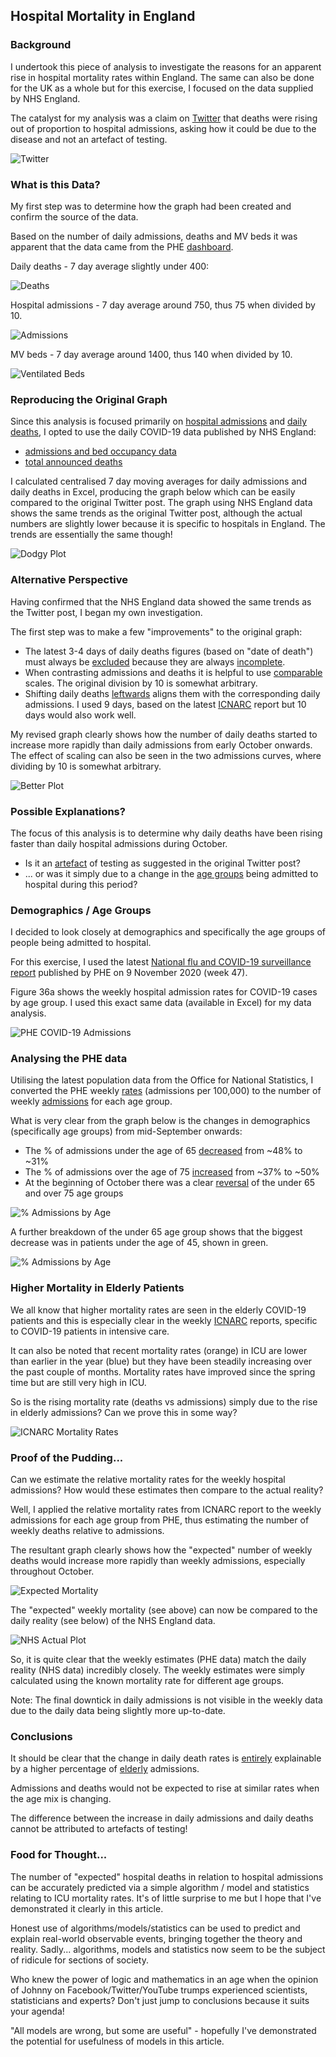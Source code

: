 ## Hospital Mortality in England

### Background

I undertook this piece of analysis to investigate the reasons for an apparent rise in hospital mortality rates within England. The same can also be done for the UK as a whole but for this exercise, I focused on the data supplied by NHS England.

The catalyst for my analysis was a claim on [Twitter](https://twitter.com/ClareCraigPath/status/1329702247345827841) that deaths were rising out of proportion to hospital admissions, asking how it could be due to the disease and not an artefact of testing.

![Twitter](hospital-mortality-rates\twitter.png)



### What is this Data?

My first step was to determine how the graph had been created and confirm the source of the data.

Based on the number of daily admissions, deaths and MV beds it was apparent that the data came from the PHE [dashboard](https://coronavirus.data.gov.uk/).

Daily deaths - 7 day average slightly under 400:

![Deaths](C:\Projects\WCA\covid-stats\docs\hospital-mortality-rates\dashboard_deaths.png)

Hospital admissions - 7 day average around 750, thus 75 when divided by 10.

![Admissions](C:\Projects\WCA\covid-stats\docs\hospital-mortality-rates\dashboard_admissions.png)

MV beds - 7 day average around 1400, thus 140 when divided by 10.

![Ventilated Beds](C:\Projects\WCA\covid-stats\docs\hospital-mortality-rates\dashboard_ventilated.png)



### Reproducing the Original Graph

Since this analysis is focused primarily on <u>hospital admissions</u> and <u>daily deaths</u>, I opted to use the daily COVID-19 data published by NHS England:

- [admissions and bed occupancy data](https://www.england.nhs.uk/statistics/statistical-work-areas/covid-19-hospital-activity/)
- [total announced deaths](https://www.england.nhs.uk/statistics/statistical-work-areas/covid-19-daily-deaths/)

I calculated centralised 7 day moving averages for daily admissions and daily deaths in Excel, producing the graph below which can be easily compared to the original Twitter post. The graph using NHS England data shows the same trends as the original Twitter post, although the actual numbers are slightly lower because it is specific to hospitals in England. The trends are essentially the same though!

![Dodgy Plot](hospital-mortality-rates\nhs_dodgy_plot.png)



### Alternative Perspective

Having confirmed that the NHS England data showed the same trends as the Twitter post, I began my own investigation.

The first step was to make a few "improvements" to the original graph:

- The latest 3-4 days of daily deaths figures (based on "date of death") must always be <u>excluded</u> because they are always <u>incomplete</u>.
- When contrasting admissions and deaths it is helpful to use <u>comparable</u> scales. The original division by 10 is somewhat arbitrary.
- Shifting daily deaths <u>leftwards</u> aligns them with the corresponding daily admissions. I used 9 days, based on the latest [ICNARC](https://www.icnarc.org/Our-Audit/Audits/Cmp/Reports) report but 10 days would also work well.

My revised graph clearly shows how the number of daily deaths started to increase more rapidly than daily admissions from early October onwards. The effect of scaling can also be seen in the two admissions curves, where dividing by 10 is somewhat arbitrary.

![Better Plot](hospital-mortality-rates\nhs_better_plot.png)



### Possible Explanations?

The focus of this analysis is to determine why daily deaths have been rising faster than daily hospital admissions during October.

- Is it an <u>artefact</u> of testing as suggested in the original Twitter post?
- ... or was it simply due to a change in the <u>age groups</u> being admitted to hospital during this period?



### Demographics / Age Groups

I decided to look closely at demographics and specifically the age groups of people being admitted to hospital.

For this exercise, I used the latest [National flu and COVID-19 surveillance report](https://www.gov.uk/government/statistics/national-flu-and-covid-19-surveillance-reports) published by PHE on 9 November 2020 (week 47).

Figure 36a shows the weekly hospital admission rates for COVID-19 cases by age group. I used this exact same data (available in Excel) for my data analysis.

![PHE COVID-19 Admissions](hospital-mortality-rates\phe_covid_admissions.png)



### Analysing the PHE data

Utilising the latest population data from the Office for National Statistics, I converted the PHE weekly <u>rates</u> (admissions per 100,000) to the number of weekly <u>admissions</u> for each age group.

What is very clear from the graph below is the changes in demographics (specifically age groups) from mid-September onwards:

- The % of admissions under the age of 65 <u>decreased</u> from ~48% to ~31%
- The % of admissions over the age of 75 <u>increased</u> from ~37% to ~50%
- At the beginning of October there was a clear <u>reversal</u> of the under 65 and over 75 age groups

![% Admissions by Age](hospital-mortality-rates\phe_covid_admissions_1.png)



A further breakdown of the under 65 age group shows that the biggest decrease was in patients under the age of 45, shown in green.

![% Admissions by Age](hospital-mortality-rates\phe_covid_admissions_2.png)



### Higher Mortality in Elderly Patients

We all know that higher mortality rates are seen in the elderly COVID-19 patients and this is especially clear in the weekly [ICNARC](https://www.icnarc.org/Our-Audit/Audits/Cmp/Reports) reports, specific to COVID-19 patients in intensive care.

It can also be noted that recent mortality rates (orange) in ICU are lower than earlier in the year (blue) but they have been steadily increasing over the past couple of months. Mortality rates have improved since the spring time but are still very high in ICU.

So is the rising mortality rate (deaths vs admissions) simply due to the rise in elderly admissions? Can we prove this in some way?

![ICNARC Mortality Rates](hospital-mortality-rates\icnarc_mortality.png)



### Proof of the Pudding...

Can we estimate the relative mortality rates for the weekly hospital admissions? How would these estimates then compare to the actual reality?

Well, I applied the relative mortality rates from ICNARC report to the weekly admissions for each age group from PHE, thus estimating the number of weekly deaths relative to admissions.

The resultant graph clearly shows how the "expected" number of weekly deaths would increase more rapidly than weekly admissions, especially throughout October.

![Expected Mortality](hospital-mortality-rates\expected_mortality.png)

The "expected" weekly mortality (see above) can now be compared to the daily reality (see below) of the NHS England data.

![NHS Actual Plot](hospital-mortality-rates\nhs_final_plot.png)

So, it is quite clear that the weekly estimates (PHE data) match the daily reality (NHS data) incredibly closely. The weekly estimates were simply calculated using the known mortality rate for different age groups.

Note: The final downtick in daily admissions is not visible in the weekly data due to the daily data being slightly more up-to-date.



### Conclusions

It should be clear that the change in daily death rates is <u>entirely</u> explainable by a higher percentage of <u>elderly</u> admissions.

Admissions and deaths would not be expected to rise at similar rates when the age mix is changing.

The difference between the increase in daily admissions and daily deaths cannot be attributed to artefacts of testing!



### Food for Thought...

The number of "expected" hospital deaths in relation to hospital admissions can be accurately predicted via a simple algorithm / model and statistics relating to ICU mortality rates. It's of little surprise to me but I hope that I've demonstrated it clearly in this article.

Honest use of algorithms/models/statistics can be used to predict and explain real-world observable events, bringing together the theory and reality. Sadly... algorithms, models and statistics now seem to be the subject of ridicule for sections of society.

Who knew the power of logic and mathematics in an age when the opinion of Johnny on Facebook/Twitter/YouTube trumps experienced scientists, statisticians and experts? Don't just jump to conclusions because it suits your agenda!

"All models are wrong, but some are useful" - hopefully I've demonstrated the potential for usefulness of models in this article.



<!-- Global site tag (gtag.js) - Google Analytics -->

<script async src="https://www.googletagmanager.com/gtag/js?id=UA-86348435-4"></script>
<script>window.dataLayer = window.dataLayer || []; function gtag() {dataLayer.push(arguments);} gtag('js', new Date()); gtag('config', 'UA-86348435-4');</script>